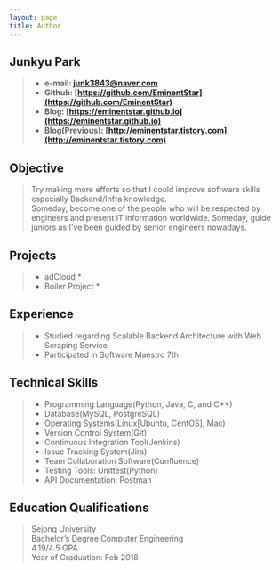 ```yaml
---
layout: page
title: Author
---
```

## **Junkyu Park**
> * **e-mail: [junk3843@naver.com](mailto:junk3843@naver.com)**
> * **Github: [https://github.com/EminentStar](https://github.com/EminentStar)**
> * **Blog: [https://eminentstar.github.io](https://eminentstar.github.io)** 
> * **Blog(Previous): [http://eminentstar.tistory.com](http://eminentstar.tistory.com)**

## Objective
> Try making more efforts so that I could improve software skills especially Backend/Infra knowledge.  
Someday, become one of the people who will be respected by engineers and present IT information worldwide.  Someday, guide juniors as I've been guided by senior engineers nowadays.


## Projects
> * adCloud
    * 
> * Boiler Project
    * 


## Experience
> * Studied regarding Scalable Backend Architecture with Web Scraping Service
> * Participated in Software Maestro 7th


## Technical Skills
> * Programming Language(Python, Java, C, and C++)
> * Database(MySQL, PostgreSQL)
> * Operating Systems(Linux[Ubuntu, CentOS], Mac)
> * Version Control System(Git)
> * Continuous Integration Tool(Jenkins)
> * Issue Tracking System(Jira)
> * Team Collaboration Software(Confluence)
> * Testing Tools: Unittest(Python)
> * API Documentation: Postman


## Education Qualifications
> Sejong University  
> Bachelor’s Degree Computer Engineering  
> 4.19/4.5 GPA  
> Year of Graduation: Feb 2018  

